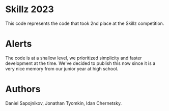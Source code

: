 # Skillz 2023
This code represents the code that took 2nd place at the Skillz competition.

# Alerts
The code is at a shallow level, we prioritized simplicity and faster development at the time.
We've decided to publish this now since it is a very nice memory from our junior year at high school. 

# Authors
Daniel Sapojnikov, Jonathan Tyomkin, Idan Chernetsky.
